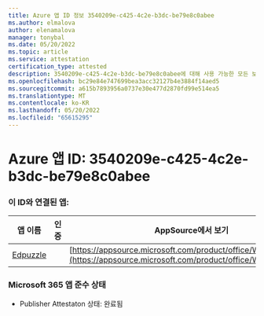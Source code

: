 ```yaml
---
title: Azure 앱 ID 정보 3540209e-c425-4c2e-b3dc-be79e8c0abee
ms.author: elmalova
author: elenamalova
manager: tonybal
ms.date: 05/20/2022
ms.topic: article
ms.service: attestation
certification_type: attested
description: 3540209e-c425-4c2e-b3dc-be79e8c0abee에 대해 사용 가능한 모든 보안 및 규정 준수 정보입니다.
ms.openlocfilehash: bc29e84e747699bea3acc32127b4e3884f14aed5
ms.sourcegitcommit: a615b7893956a0737e30e477d2870fd99e514ea5
ms.translationtype: MT
ms.contentlocale: ko-KR
ms.lasthandoff: 05/20/2022
ms.locfileid: "65615295"
---
```

# <a name="azure-app-id-3540209e-c425-4c2e-b3dc-be79e8c0abee"></a>Azure 앱 ID: 3540209e-c425-4c2e-b3dc-be79e8c0abee


### <a name="apps-associated-with-this-id"></a>이 ID와 연결된 앱:
| **앱 이름** | **인증** | **AppSource에서 보기** |
|--------------|---------------|-----------------------|
| [Edpuzzle](../forward/WA200003736.md) |  | [https://appsource.microsoft.com/product/office/WA200003736](https://appsource.microsoft.com/product/office/WA200003736) |

### <a name="microsoft-365-app-compliance-status"></a>Microsoft 365 앱 준수 상태
- Publisher Attestaton 상태: 완료됨
